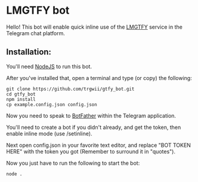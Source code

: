 # LMGTFY bot

Hello! This bot will enable quick inline use of the [LMGTFY](https://lmgtfy.com/) service in the Telegram chat platform.

## Installation:

You'll need [NodeJS](https://nodejs.org/) to run this bot.

After you've installed that, open a terminal and type (or copy) the following:

	git clone https://github.com/trgwii/gtfy_bot.git
	cd gtfy_bot
	npm install
	cp example.config.json config.json


Now you need to speak to [BotFather](https://t.me/BotFather) within the Telegram application.

You'll need to create a bot if you didn't already, and get the token, then enable inline mode (use /setinline).

Next open config.json in your favorite text editor, and replace "BOT TOKEN HERE" with the token you got (Remember to surround it in "quotes").

Now you just have to run the following to start the bot:

	node .

